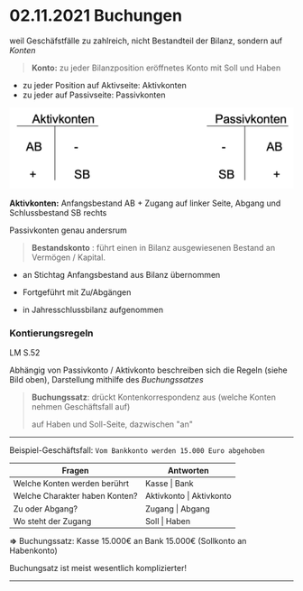 # **02.11.2021** Buchungen



weil Geschäfstfälle zu zahlreich, nicht Bestandteil der Bilanz, sondern auf *Konten*

> **Konto:** zu jeder Bilanzposition eröffnetes Konto mit Soll und Haben

- zu jeder Position auf Aktivseite: Aktivkonten
- zu jeder auf Passivseite: Passivkonten

![21-11-02-11-08](../images/21-11-02-11-08.jpg)

**Aktivkonten:** Anfangsbestand AB + Zugang auf linker Seite, Abgang und Schlussbestand  SB rechts

Passivkonten genau andersrum

> **Bestandskonto** : führt einen in Bilanz ausgewiesenen Bestand an Vermögen / Kapital. 

- an Stichtag Anfangsbestand aus Bilanz übernommen

- Fortgeführt mit Zu/Abgängen

- in Jahresschlussbilanz aufgenommen



### Kontierungsregeln

LM S.52

Abhängig von Passivkonto / Aktivkonto beschreiben sich die Regeln (siehe Bild oben), Darstellung mithilfe des *Buchungssatzes*

>  **Buchungssatz**: drückt Kontenkorrespondenz aus (welche Konten nehmen Geschäftsfall auf) 
>
> auf Haben und Soll-Seite, dazwischen "an"



---

Beispiel-Geschäftsfall: `Vom Bankkonto werden 15.000 Euro abgehoben`

| Fragen                         | Antworten                |
| ------------------------------ | ------------------------ |
| Welche Konten werden berührt   | Kasse \| Bank            |
| Welche Charakter haben Konten? | Aktivkonto \| Aktivkonto |
| Zu oder Abgang?                | Zugang \| Abgang         |
| Wo steht der Zugang            | Soll \| Haben            |

**=\>** Buchungssatz: Kasse 15.000€ an Bank 15.000€ (Sollkonto an Habenkonto)

Buchungsatz ist meist wesentlich komplizierter!

---

